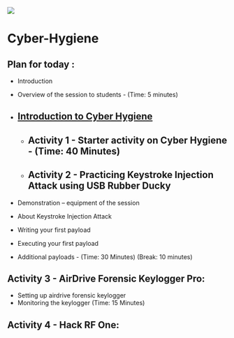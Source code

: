 ![](https://github.com/CS-Outreach-Session/Cyber-Hygiene/blob/main/images/ysj_HIoT.PNG)
# Cyber-Hygiene

## Plan for today :
* Introduction 
* Overview of the session to students - (Time: 5 minutes)

* ## [Introduction to Cyber Hygiene](https://github.com/CS-Outreach-Session/Cyber-Hygiene/tree/main/Introduction%20to%20Cyber%20Hygiene#what-is-cyber-hygiene-)
  - ## Activity 1 - Starter activity on Cyber Hygiene - (Time: 40 Minutes)
  - ## Activity 2 - Practicing Keystroke Injection Attack using USB Rubber Ducky
* Demonstration – equipment of the session
* About Keystroke Injection Attack
* Writing your first payload
* Executing your first payload
*	Additional payloads - (Time: 30 Minutes)
(Break: 10 minutes)
## Activity 3 - AirDrive Forensic Keylogger Pro:
*	Setting up airdrive forensic keylogger
*	Monitoring the keylogger
(Time: 15 Minutes)
## Activity 4 - Hack RF One:
